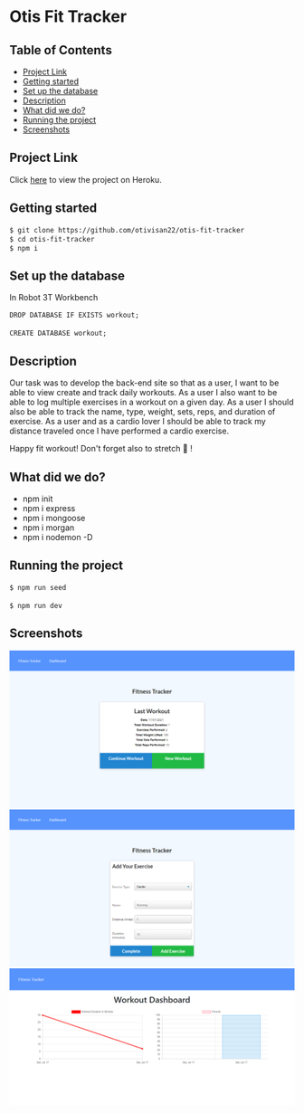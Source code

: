 <h1>Otis Fit Tracker</h1>

<h2> Table of Contents </h2>

- [Project Link](#project-link)
- [Getting started](#getting-started)
- [Set up the database](#set-up-the-database)
- [Description](#description)
- [What did we do?](#what-did-we-do)
- [Running the project](#running-the-project)
- [Screenshots](#screenshots)

## Project Link

Click [here](https://guarded-tundra-70978.herokuapp.com/) to view the project on Heroku.

## Getting started

    $ git clone https://github.com/otivisan22/otis-fit-tracker
    $ cd otis-fit-tracker
    $ npm i

## Set up the database

In Robot 3T Workbench

```
DROP DATABASE IF EXISTS workout;

CREATE DATABASE workout;
```

## Description

Our task was to develop the back-end site so that as a user, I want to be able to view create and track daily workouts.
As a user I also want to be able to log multiple exercises in a workout on a given day.
As a user I should also be able to track the name, type, weight, sets, reps, and duration of exercise. As a user and as a cardio lover I should be able to track my distance traveled once I have performed a cardio exercise.

Happy fit workout!
Don't forget also to stretch :rocket: !

## What did we do?

- npm init
- npm i express
- npm i mongoose
- npm i morgan
- npm i nodemon -D

## Running the project

```
$ npm run seed

$ npm run dev
```

## Screenshots

![screenshots1](src/public/images/image1.png/)
![screenshots2](src/public/images/image2.png/)
![screenshots3](src/public/images/image3.png/)
